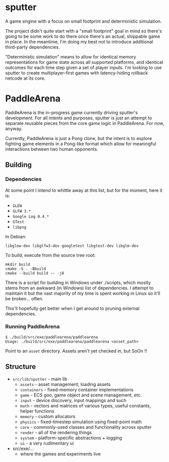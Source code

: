 # sputter
A game engine with a focus on small footprint and deterministic simulation.

The project didn't quite start with a "small footprint" goal in mind so there's going to be some work to do there once there's an actual, shippable game in place. In the meantime, I'm doing my best not to introduce additional third-party dependencies.

"Deterministic simulation" means to allow for identical memory representations for game state across all supported platforms, and identical outcomes for each time step given a set of player inputs. I'm looking to use sputter to create multiplayer-first games with latency-hiding rollback netcode at its core.

# PaddleArena
PaddleArena is the in-progress game currently driving sputter's development. For all intents and purposes, sputter is just an attempt to separate reusable pieces from the core game logic in PaddleArena. For now, anyway.

Currently, PaddleArena is just a Pong clone, but the intent is to explore fighting game elements in a Pong-like format which allow for meaningful interactions between two human opponents.

## Building

### Dependencies
At some point I intend to whittle away at this list, but for the moment, here it is:

- `GLEW`
- `GLFW 3.*`
- `Google Log 0.4.*`
- `GTest`
- `libpng`

In Debian:
```
libglew-dev libglfw3-dev googletest libgtest-dev libglm-dev
```

To build, execute from the source tree root:
```
mkdir build
cmake -S . -Bbuild
cmake --build build -- -j8
```

There is a script for building in Windows under ./scripts, which mostly stems from an awkward (in Windows) list of dependencies. I attempt to maintain it but the vast majority of my time is spent working in Linux so it'll be broken... often. 

This'll hopefully get better when I get around to pruning external dependencies.

### Running PaddleArena

```
$ ./build/src/exe/paddlearena/paddlearena
Usage: ./build/src/exe/paddlearena/paddlearena <asset_path>
```
Point to an `asset` directory. Assets aren't yet checked in, but SoOn !!

## Structure

- `src/lib/sputter` - main lib
  - `assets` - asset management; loading assets
  - `containers` - fixed-memory container implementations
  - `game` - ECS goo, game object and scene management, etc.
  - `input` - device discovery, input mappings and such
  - `math` - vectors and matrices of various types, useful constants, helper functions
  - `memory` - custom allocators
  - `physics` - fixed-timestep simulation using fixed-point math
  - `core` - commonly-used classes and functionality across sputter
  - `render` - all of the rendering things
  - `system` - platform-specific abstractions + logging
  - `ui` - a very rudimentary ui
- src/exe/...
  -  where the games and experiments live
